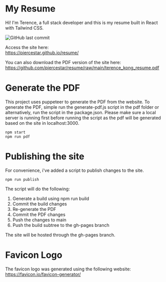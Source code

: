 # My Resume

Hi! I'm Terence, a full stack developer and this is my resume built in React with Tailwind CSS.

![GitHub last commit](https://img.shields.io/github/last-commit/DevTK0/resume?label=last%20update)

Access the site here:  
https://piercestar.github.io/resume/

You can also download the PDF version of the site here:  
https://github.com/piercestar/resume/raw/main/terence_kong_resume.pdf

# Generate the PDF

This project uses puppeteer to generate the PDF from the website. To generate the PDF, simple run the generate-pdf.js script in the pdf folder or alternatively, run the script in the package.json. Please make sure a local server is running first before running the script as the pdf will be generated based on the site in localhost:3000.

```
npm start
npm run pdf
```

# Publishing the site

For convenience, i've added a script to publish changes to the site.

`npm run publish`

The script will do the following:

1. Generate a build using npm run build
2. Commit the build changes
3. Re-generate the PDF
4. Commit the PDF changes
5. Push the changes to main
6. Push the build subtree to the gh-pages branch

The site will be hosted through the gh-pages branch.

# Favicon Logo

The favicon logo was generated using the following website:  
https://favicon.io/favicon-generator/
